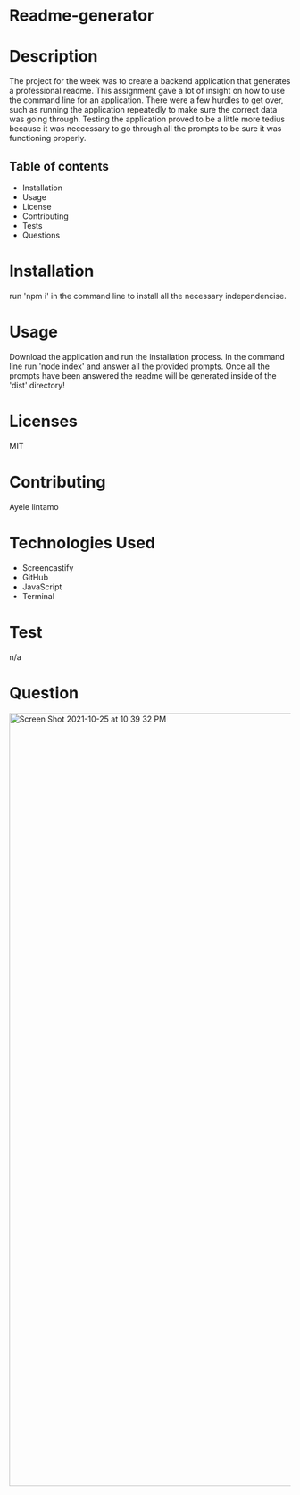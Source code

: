 # Readme-generator

# Description
The project for the week was to create a backend application that generates a professional readme. This assignment gave a lot of insight on how to use the command line for an application. There were a few hurdles to get over, such as running the application repeatedly to make sure the correct data was going through. Testing the application proved to be a little more tedius because it was neccessary to go through all the prompts to be sure it was functioning properly.




## Table of contents

* Installation
* Usage
* License
* Contributing
* Tests
* Questions

# Installation
run 'npm i' in the command line to install all the necessary independencise.
# Usage
Download the application and run the installation process. In the command line run 'node index' and answer all the provided prompts. Once all the prompts have been answered the readme will be generated inside of the 'dist' directory!

# Licenses
MIT
# Contributing
Ayele lintamo 
# Technologies Used
* Screencastify
* GitHub
* JavaScript
* Terminal
# Test
n/a

# Question
<img width="1385" alt="Screen Shot 2021-10-25 at 10 39 32 PM" src="https://user-images.githubusercontent.com/84227686/138815756-19a604e6-7f91-43ae-97c5-c409e60b9f87.png">

